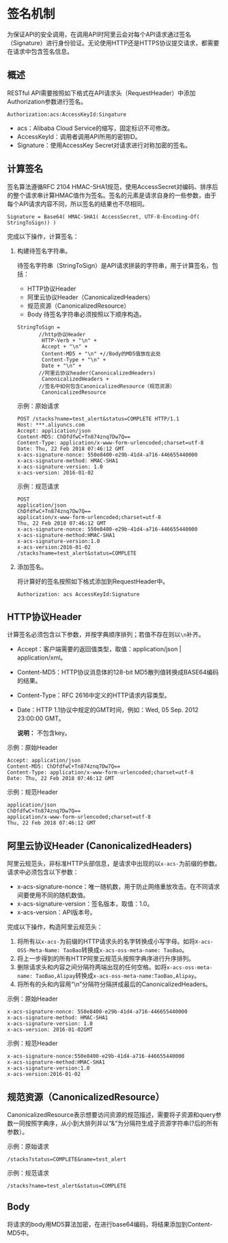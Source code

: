 # 签名机制

为保证API的安全调用，在调用API时阿里云会对每个API请求通过签名（Signature）进行身份验证。无论使用HTTP还是HTTPS协议提交请求，都需要在请求中包含签名信息。

## 概述

RESTful API需要按照如下格式在API请求头（RequestHeader）中添加Authorization参数进行签名。

```
Authorization:acs:AccessKeyId:Singature
```

-   acs：Alibaba Cloud Service的缩写，固定标识不可修改。
-   AccessKeyId：调用者调用API所用的密钥ID。
-   Signature：使用AccessKey Secret对请求进行对称加密的签名。

## 计算签名

签名算法遵循RFC 2104 HMAC-SHA1规范，使用AccessSecret对编码、排序后的整个请求串计算HMAC值作为签名。签名的元素是请求自身的一些参数，由于每个API请求内容不同，所以签名的结果也不尽相同。

```
Signature = Base64( HMAC-SHA1( AccessSecret, UTF-8-Encoding-Of(
StringToSign)) )
```

完成以下操作，计算签名：

1.  构建待签名字符串。

    待签名字符串（StringToSign）是API请求拼装的字符串，用于计算签名，包括：

    -   HTTP协议Header
    -   阿里云协议Header（CanonicalizedHeaders）
    -   规范资源（CanonicalizedResource）
    -   Body
    待签名字符串必须按照以下顺序构造。

    ```
    StringToSign = 
           //http协议Header
            HTTP-Verb + "\n" +
            Accept + "\n" +
            Content-MD5 + "\n" +//Body的MD5值放在此处
            Content-Type + "\n" +
            Date + "\n" +
           //阿里云协议header(CanonicalizedHeaders)
            CanonicalizedHeaders +
           //签名中如何包含CanonicalizedResource（规范资源）
            CanonicalizedResource
    ```

    示例：原始请求

    ```
    POST /stacks?name=test_alert&status=COMPLETE HTTP/1.1
    Host: ***.aliyuncs.com
    Accept: application/json
    Content-MD5: ChDfdfwC+Tn874znq7Dw7Q==
    Content-Type: application/x-www-form-urlencoded;charset=utf-8
    Date: Thu, 22 Feb 2018 07:46:12 GMT 
    x-acs-signature-nonce: 550e8400-e29b-41d4-a716-446655440000
    x-acs-signature-method: HMAC-SHA1
    x-acs-signature-version: 1.0
    x-acs-version: 2016-01-02
    ```

    示例：规范请求

    ```
    POST
    application/json
    ChDfdfwC+Tn874znq7Dw7Q==
    application/x-www-form-urlencoded;charset=utf-8
    Thu, 22 Feb 2018 07:46:12 GMT
    x-acs-signature-nonce: 550e8400-e29b-41d4-a716-446655440000
    x-acs-signature-method:HMAC-SHA1
    x-acs-signature-version:1.0
    x-acs-version:2016-01-02
    /stacks?name=test_alert&status=COMPLETE
    ```

2.  添加签名。

    将计算好的签名按照如下格式添加到RequestHeader中。

    ```
    Authorization: acs AccessKeyId:Signature
    ```


## HTTP协议Header

计算签名必须包含以下参数，并按字典顺序排列；若值不存在则以`\n`补齐。

-   Accept：客户端需要的返回值类型，取值：application/json \| application/xml。
-   Content-MD5：HTTP协议消息体的128-bit MD5散列值转换成BASE64编码的结果。
-   Content-Type：RFC 2616中定义的HTTP请求内容类型。
-   Date：HTTP 1.1协议中规定的GMT时间，例如：Wed, 05 Sep. 2012 23:00:00 GMT。

    **说明：** 不包含key。


示例：原始Header

```
Accept: application/json
Content-MD5: ChDfdfwC+Tn874znq7Dw7Q==
Content-Type: application/x-www-form-urlencoded;charset=utf-8
Date: Thu, 22 Feb 2018 07:46:12 GMT
```

示例：规范Header

```
application/json
ChDfdfwC+Tn874znq7Dw7Q==
application/x-www-form-urlencoded;charset=utf-8
Thu, 22 Feb 2018 07:46:12 GMT
```

## 阿里云协议Header \(CanonicalizedHeaders\)

阿里云规范头，非标准HTTP头部信息，是请求中出现的以`x-acs-`为前缀的参数。请求中必须包含以下参数：

-   x-acs-signature-nonce：唯一随机数，用于防止网络重放攻击。在不同请求间要使用不同的随机数值。
-   x-acs-signature-version：签名版本，取值：1.0。
-   x-acs-version：API版本号。

完成以下操作，构造阿里云规范头：

1.  将所有以`x-acs-`为前缀的HTTP请求头的名字转换成小写字母。如将`X-acs-OSS-Meta-Name: TaoBao`转换成`x-acs-oss-meta-name: TaoBao`。
2.  将上一步得到的所有HTTP阿里云规范头按照字典序进行升序排列。
3.  删除请求头和内容之间分隔符两端出现的任何空格。如将`x-acs-oss-meta-name: TaoBao,Alipay`转换成`x-acs-oss-meta-name:TaoBao,Alipay`。
4.  将所有的头和内容用“\\n”分隔符分隔拼成最后的CanonicalizedHeaders。

示例：原始Header

```
x-acs-signature-nonce: 550e8400-e29b-41d4-a716-446655440000
x-acs-signature-method: HMAC-SHA1
x-acs-signature-version: 1.0
x-acs-version: 2016-01-02GMT
```

示例：规范Header

```
x-acs-signature-nonce:550e8400-e29b-41d4-a716-446655440000
x-acs-signature-method:HMAC-SHA1
x-acs-signature-version:1.0
x-acs-version:2016-01-02
```

## 规范资源（CanonicalizedResource）

CanonicalizedResource表示想要访问资源的规范描述，需要将子资源和query参数一同按照字典序，从小到大排列并以“&”为分隔符生成子资源字符串\(?后的所有参数）。

示例：原始请求

```
/stacks?status=COMPLETE&name=test_alert
```

示例：规范请求

```
/stacks?name=test_alert&status=COMPLETE
```

## Body

将请求的body用MD5算法加密，在进行base64编码，将结果添加到Content-MD5中。

